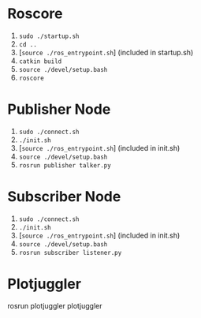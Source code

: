 # Roscore
1. `sudo ./startup.sh`
2. `cd ..`
3. [`source ./ros_entrypoint.sh`]   (included in startup.sh)
4. `catkin build`
5. `source ./devel/setup.bash`
6. `roscore`

# Publisher Node
1. `sudo ./connect.sh`
2. `./init.sh`
3. [`source ./ros_entrypoint.sh`]   (included in init.sh)
4. `source ./devel/setup.bash`
5. `rosrun publisher talker.py`

# Subscriber Node
1. `sudo ./connect.sh`
2. `./init.sh`
3. [`source ./ros_entrypoint.sh`]   (included in init.sh)
4. `source ./devel/setup.bash`
5. `rosrun subscriber listener.py`

# Plotjuggler
rosrun plotjuggler plotjuggler